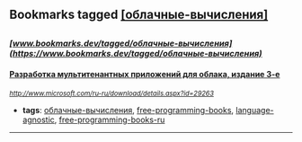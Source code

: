 ## Bookmarks tagged [[облачные-вычисления]](https://www.bookmarks.dev?q=[облачные-вычисления])

_<sup><sup>[www.bookmarks.dev/tagged/облачные-вычисления](https://www.bookmarks.dev/tagged/облачные-вычисления)</sup></sup>_
---
#### [Разработка мультитенантных приложений для облака, издание 3-е](http://www.microsoft.com/ru-ru/download/details.aspx?id=29263)
_<sup>http://www.microsoft.com/ru-ru/download/details.aspx?id=29263</sup>_

* **tags**: [облачные-вычисления](../tagged/облачные-вычисления.md), [free-programming-books](../tagged/free-programming-books.md), [language-agnostic](../tagged/language-agnostic.md), [free-programming-books-ru](../tagged/free-programming-books-ru.md)
---
